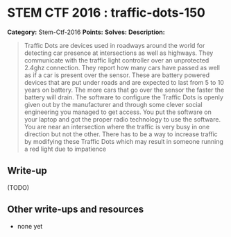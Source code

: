 # STEM CTF 2016 : traffic-dots-150

**Category:** Stem-Ctf-2016
**Points:** 
**Solves:** 
**Description:**

> Traffic Dots are devices used in roadways around the world for detecting car presence at intersections as well as highways. They communicate with the traffic light controller over an unprotected 2.4ghz connection. They report how many cars have passed as well as if a car is present over the sensor. These are battery powered devices that are put under roads and are expected to last from 5 to 10 years on battery. The more cars that go over the sensor the faster the battery will drain. The software to configure the Traffic Dots is openly given out by the manufacturer and through some clever social engineering you managed to get access. You put the software on your laptop and got the proper radio technology to use the software. You are near an intersection where the traffic is very busy in one direction but not the other. There has to be a way to increase traffic by modifying these Traffic Dots which may result in someone running a red light due to impatience

## Write-up

(TODO)

## Other write-ups and resources

* none yet
